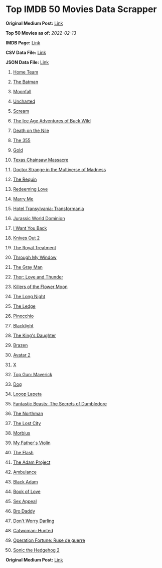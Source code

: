 # Top IMDB 50 Movies Data Scrapper

**Original Medium Post:** [Link](https://medium.com/@nishantsahoo/which-movie-should-i-watch-5c83a3c0f5b1) 

**Top 50 Movies as of:** _2022-02-13_

**IMDB Page:** [Link](http://www.imdb.com/search/title?release_date=2022,2022&title_type=feature)

**CSV Data File:** [Link](/Data/data.csv)

**JSON Data File:** [Link](/Data/data.json)

1. [Home Team](https://www.imdb.com/title/tt14592064/?ref_=adv_li_tt)

2. [The Batman](https://www.imdb.com/title/tt1877830/?ref_=adv_li_tt)

3. [Moonfall](https://www.imdb.com/title/tt5834426/?ref_=adv_li_tt)

4. [Uncharted](https://www.imdb.com/title/tt1464335/?ref_=adv_li_tt)

5. [Scream](https://www.imdb.com/title/tt11245972/?ref_=adv_li_tt)

6. [The Ice Age Adventures of Buck Wild](https://www.imdb.com/title/tt13634480/?ref_=adv_li_tt)

7. [Death on the Nile](https://www.imdb.com/title/tt7657566/?ref_=adv_li_tt)

8. [The 355](https://www.imdb.com/title/tt8356942/?ref_=adv_li_tt)

9. [Gold](https://www.imdb.com/title/tt6020800/?ref_=adv_li_tt)

10. [Texas Chainsaw Massacre](https://www.imdb.com/title/tt11755740/?ref_=adv_li_tt)

11. [Doctor Strange in the Multiverse of Madness](https://www.imdb.com/title/tt9419884/?ref_=adv_li_tt)

12. [The Requin](https://www.imdb.com/title/tt11348232/?ref_=adv_li_tt)

13. [Redeeming Love](https://www.imdb.com/title/tt11365186/?ref_=adv_li_tt)

14. [Marry Me](https://www.imdb.com/title/tt10223460/?ref_=adv_li_tt)

15. [Hotel Transylvania: Transformania](https://www.imdb.com/title/tt9848626/?ref_=adv_li_tt)

16. [Jurassic World Dominion](https://www.imdb.com/title/tt8041270/?ref_=adv_li_tt)

17. [I Want You Back](https://www.imdb.com/title/tt6462958/?ref_=adv_li_tt)

18. [Knives Out 2](https://www.imdb.com/title/tt11564570/?ref_=adv_li_tt)

19. [The Royal Treatment](https://www.imdb.com/title/tt13989030/?ref_=adv_li_tt)

20. [Through My Window](https://www.imdb.com/title/tt14463484/?ref_=adv_li_tt)

21. [The Gray Man](https://www.imdb.com/title/tt1649418/?ref_=adv_li_tt)

22. [Thor: Love and Thunder](https://www.imdb.com/title/tt10648342/?ref_=adv_li_tt)

23. [Killers of the Flower Moon](https://www.imdb.com/title/tt5537002/?ref_=adv_li_tt)

24. [The Long Night](https://www.imdb.com/title/tt10509906/?ref_=adv_li_tt)

25. [The Ledge](https://www.imdb.com/title/tt6805938/?ref_=adv_li_tt)

26. [Pinocchio](https://www.imdb.com/title/tt1488589/?ref_=adv_li_tt)

27. [Blacklight](https://www.imdb.com/title/tt14060094/?ref_=adv_li_tt)

28. [The King's Daughter](https://www.imdb.com/title/tt2328678/?ref_=adv_li_tt)

29. [Brazen](https://www.imdb.com/title/tt13978306/?ref_=adv_li_tt)

30. [Avatar 2](https://www.imdb.com/title/tt1630029/?ref_=adv_li_tt)

31. [X](https://www.imdb.com/title/tt13560574/?ref_=adv_li_tt)

32. [Top Gun: Maverick](https://www.imdb.com/title/tt1745960/?ref_=adv_li_tt)

33. [Dog](https://www.imdb.com/title/tt11252248/?ref_=adv_li_tt)

34. [Looop Lapeta](https://www.imdb.com/title/tt8907974/?ref_=adv_li_tt)

35. [Fantastic Beasts: The Secrets of Dumbledore](https://www.imdb.com/title/tt4123432/?ref_=adv_li_tt)

36. [The Northman](https://www.imdb.com/title/tt11138512/?ref_=adv_li_tt)

37. [The Lost City](https://www.imdb.com/title/tt13320622/?ref_=adv_li_tt)

38. [Morbius](https://www.imdb.com/title/tt5108870/?ref_=adv_li_tt)

39. [My Father's Violin](https://www.imdb.com/title/tt14369276/?ref_=adv_li_tt)

40. [The Flash](https://www.imdb.com/title/tt0439572/?ref_=adv_li_tt)

41. [The Adam Project](https://www.imdb.com/title/tt2463208/?ref_=adv_li_tt)

42. [Ambulance](https://www.imdb.com/title/tt4998632/?ref_=adv_li_tt)

43. [Black Adam](https://www.imdb.com/title/tt6443346/?ref_=adv_li_tt)

44. [Book of Love](https://www.imdb.com/title/tt14014068/?ref_=adv_li_tt)

45. [Sex Appeal](https://www.imdb.com/title/tt11203022/?ref_=adv_li_tt)

46. [Bro Daddy](https://www.imdb.com/title/tt14875116/?ref_=adv_li_tt)

47. [Don't Worry Darling](https://www.imdb.com/title/tt10731256/?ref_=adv_li_tt)

48. [Catwoman: Hunted](https://www.imdb.com/title/tt15248702/?ref_=adv_li_tt)

49. [Operation Fortune: Ruse de guerre](https://www.imdb.com/title/tt7985704/?ref_=adv_li_tt)

50. [Sonic the Hedgehog 2](https://www.imdb.com/title/tt12412888/?ref_=adv_li_tt)

**Original Medium Post:** [Link](https://medium.com/@nishantsahoo/which-movie-should-i-watch-5c83a3c0f5b1) 
